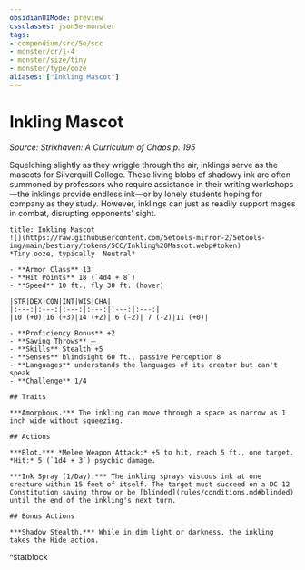 ```yaml
---
obsidianUIMode: preview
cssclasses: json5e-monster
tags:
- compendium/src/5e/scc
- monster/cr/1-4
- monster/size/tiny
- monster/type/ooze
aliases: ["Inkling Mascot"]
---
```

# Inkling Mascot
*Source: Strixhaven: A Curriculum of Chaos p. 195*  

Squelching slightly as they wriggle through the air, inklings serve as the mascots for Silverquill College. These living blobs of shadowy ink are often summoned by professors who require assistance in their writing workshops—the inklings provide endless ink—or by lonely students hoping for company as they study. However, inklings can just as readily support mages in combat, disrupting opponents' sight.

```ad-statblock
title: Inkling Mascot
![](https://raw.githubusercontent.com/5etools-mirror-2/5etools-img/main/bestiary/tokens/SCC/Inkling%20Mascot.webp#token)
*Tiny ooze, typically  Neutral*

- **Armor Class** 13 
- **Hit Points** 18 (`4d4 + 8`)
- **Speed** 10 ft., fly 30 ft. (hover)

|STR|DEX|CON|INT|WIS|CHA|
|:---:|:---:|:---:|:---:|:---:|:---:|
|10 (+0)|16 (+3)|14 (+2)| 6 (-2)| 7 (-2)|11 (+0)|

- **Proficiency Bonus** +2
- **Saving Throws** ⏤
- **Skills** Stealth +5
- **Senses** blindsight 60 ft., passive Perception 8
- **Languages** understands the languages of its creator but can't speak
- **Challenge** 1/4

## Traits

***Amorphous.*** The inkling can move through a space as narrow as 1 inch wide without squeezing.

## Actions

***Blot.*** *Melee Weapon Attack:* +5 to hit, reach 5 ft., one target. *Hit:* 5 (`1d4 + 3`) psychic damage.

***Ink Spray (1/Day).*** The inkling sprays viscous ink at one creature within 15 feet of itself. The target must succeed on a DC 12 Constitution saving throw or be [blinded](rules/conditions.md#blinded) until the end of the inkling's next turn.

## Bonus Actions

***Shadow Stealth.*** While in dim light or darkness, the inkling takes the Hide action.
```
^statblock